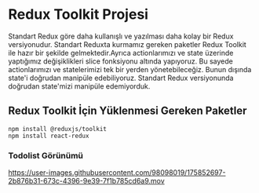 # Redux Toolkit Projesi

Standart Redux göre daha kullanışlı ve yazılması daha kolay bir Redux versiyonudur. Standart Reduxta kurmamız gereken paketler Redux Toolkit ile hazır bir şekilde gelmektedir.Ayrıca actionlarımızı ve state üzerinde yaptığımız değişiklikleri slice fonksiyonu altında yapıyoruz. Bu sayede actionlarımızı ve statelerimizi tek bir yerden yönetebileceğiz. Bunun dışında state'i doğrudan manipüle edebiliyoruz. Standart Redux versiyonunda doğrudan state'mizi manipüle edemiyorduk.

## Redux Toolkit İçin Yüklenmesi Gereken Paketler
```
npm install @reduxjs/toolkit
npm install react-redux
```

### Todolist Görünümü




https://user-images.githubusercontent.com/98098019/175852697-2b876b31-673c-4396-9e39-7f1b785cd6a9.mov

